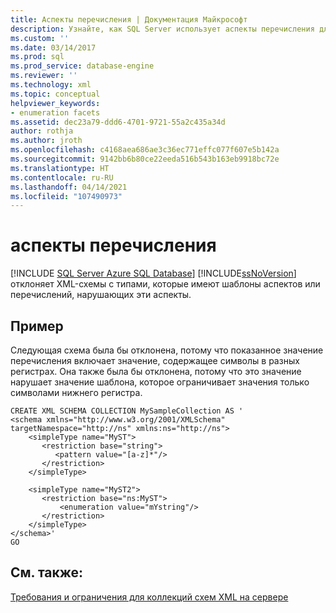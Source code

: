 ```yaml
---
title: Аспекты перечисления | Документация Майкрософт
description: Узнайте, как SQL Server использует аспекты перечисления для проверки XML-схем.
ms.custom: ''
ms.date: 03/14/2017
ms.prod: sql
ms.prod_service: database-engine
ms.reviewer: ''
ms.technology: xml
ms.topic: conceptual
helpviewer_keywords:
- enumeration facets
ms.assetid: dec23a79-ddd6-4701-9721-55a2c435a34d
author: rothja
ms.author: jroth
ms.openlocfilehash: c4168aea686ae3c36ec771effc077f607e5b142a
ms.sourcegitcommit: 9142bb6b80ce22eeda516b543b163eb9918bc72e
ms.translationtype: HT
ms.contentlocale: ru-RU
ms.lasthandoff: 04/14/2021
ms.locfileid: "107490973"
---
```

# <a name="enumeration-facets"></a>аспекты перечисления
[!INCLUDE [SQL Server Azure SQL Database](../../includes/applies-to-version/sql-asdb.md)]
  [!INCLUDE[ssNoVersion](../../includes/ssnoversion-md.md)] отклоняет XML-схемы с типами, которые имеют шаблоны аспектов или перечислений, нарушающих эти аспекты.  
  
## <a name="example"></a>Пример  
 Следующая схема была бы отклонена, потому что показанное значение перечисления включает значение, содержащее символы в разных регистрах. Она также была бы отклонена, потому что это значение нарушает значение шаблона, которое ограничивает значения только символами нижнего регистра.  
  
```  
CREATE XML SCHEMA COLLECTION MySampleCollection AS '  
<schema xmlns="http://www.w3.org/2001/XMLSchema" targetNamespace="http://ns" xmlns:ns="http://ns">  
    <simpleType name="MyST">  
       <restriction base="string">  
          <pattern value="[a-z]*"/>  
       </restriction>  
    </simpleType>  
  
    <simpleType name="MyST2">  
       <restriction base="ns:MyST">  
           <enumeration value="mYstring"/>  
       </restriction>  
    </simpleType>  
</schema>'  
GO  
```  
  
## <a name="see-also"></a>См. также:  
 [Требования и ограничения для коллекций схем XML на сервере](../../relational-databases/xml/requirements-and-limitations-for-xml-schema-collections-on-the-server.md)  
  
  
